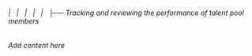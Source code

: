###### |   |   |   |   |   ├── Tracking and reviewing the performance of talent pool members

*Add content here*